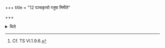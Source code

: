 +++
title = "12 पञ्चकृत्वो य्जुषा मिमीते"

+++

<details><summary>थिते</summary>

12. Five times he measures with a Yajus (-formula); five times silently (without any formula).[^1]  


[^1]: Cf. TS VI.1.9.6.
</details>
